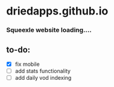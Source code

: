 # driedapps.github.io
 
### Squeexle website loading....

## to-do:
- [x] fix mobile
- [ ] add stats functionality
- [ ] add daily vod indexing